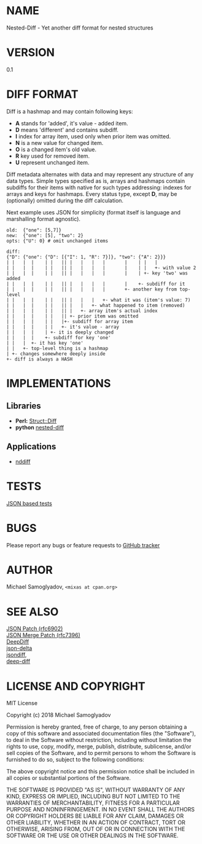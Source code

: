 # NAME

Nested-Diff - Yet another diff format for nested structures

# VERSION

0.1

# DIFF FORMAT

Diff is a hashmap and may contain following keys:

* **A** stands for 'added', it's value - added item.  
* **D** means 'different' and contains subdiff.  
* **I** index for array item, used only when prior item was omitted.  
* **N** is a new value for changed item.  
* **O** is a changed item's old value.  
* **R** key used for removed item.  
* **U** represent unchanged item.  

Diff metadata alternates with data and may represent any structure of any data
types. Simple types specified as is, arrays and hashmaps contain subdiffs for
their items with native for such types addressing: indexes for arrays and keys
for hashmaps. Every status type, except **D**, may be (optionally) omitted
during the diff calculation.

Next example uses JSON for simplicity (format itself is language and marshalling
format agnostic).

    old:  {"one": [5,7]}
    new:  {"one": [5], "two": 2}
    opts: {"U": 0} # omit unchanged items

    diff:
    {"D": {"one": {"D": [{"I": 1, "R": 7}]}, "two": {"A": 2}}}
    | |   |  |    | |   || |   |   |   |       |    | |   |
    | |   |  |    | |   || |   |   |   |       |    | |   +- with value 2
    | |   |  |    | |   || |   |   |   |       |    | +- key 'two' was added
    | |   |  |    | |   || |   |   |   |       |    +- subdiff for it
    | |   |  |    | |   || |   |   |   |       +- another key from top-level
    | |   |  |    | |   || |   |   |   +- what it was (item's value: 7)
    | |   |  |    | |   || |   |   +- what happened to item (removed)
    | |   |  |    | |   || |   +- array item's actual index
    | |   |  |    | |   || +- prior item was omitted
    | |   |  |    | |   |+- subdiff for array item
    | |   |  |    | |   +- it's value - array
    | |   |  |    | +- it is deeply changed
    | |   |  |    +- subdiff for key 'one'
    | |   |  +- it has key 'one'
    | |   +- top-level thing is a hashmap
    | +- changes somewhere deeply inside
    +- diff is always a HASH

# IMPLEMENTATIONS

## Libraries

* **Perl:** [Struct::Diff](https://metacpan.org/pod/Struct::Diff)
* **python** [nested-diff](https://pypi.org/project/nested-diff/)

## Applications

* [nddiff](https://metacpan.org/pod/nddiff)

# TESTS

[JSON based tests](https://github.com/mr-mixas/Nested-Diff/tree/master/tests/json)

# BUGS

Please report any bugs or feature requests to
[GitHub tracker](https://github.com/mr-mixas/Nested-Diff/issues)

# AUTHOR

Michael Samoglyadov, `<mixas at cpan.org>`

# SEE ALSO

[JSON Patch (rfc6902)](https://tools.ietf.org/html/rfc6902)  
[JSON Merge Patch (rfc7396)](https://tools.ietf.org/html/rfc7396)  
[DeepDiff](https://deepdiff.readthedocs.io/en/latest/)  
[json-delta](https://json-delta.readthedocs.io/en/latest/)  
[jsondiff](https://pypi.org/project/jsondiff/),  
[deep-diff](https://github.com/flitbit/diff)  

# LICENSE AND COPYRIGHT

 MIT License

 Copyright (c) 2018 Michael Samoglyadov

 Permission is hereby granted, free of charge, to any person obtaining a copy
 of this software and associated documentation files (the "Software"), to deal
 in the Software without restriction, including without limitation the rights
 to use, copy, modify, merge, publish, distribute, sublicense, and/or sell
 copies of the Software, and to permit persons to whom the Software is
 furnished to do so, subject to the following conditions:

 The above copyright notice and this permission notice shall be included in all
 copies or substantial portions of the Software.

 THE SOFTWARE IS PROVIDED "AS IS", WITHOUT WARRANTY OF ANY KIND, EXPRESS OR
 IMPLIED, INCLUDING BUT NOT LIMITED TO THE WARRANTIES OF MERCHANTABILITY,
 FITNESS FOR A PARTICULAR PURPOSE AND NONINFRINGEMENT. IN NO EVENT SHALL THE
 AUTHORS OR COPYRIGHT HOLDERS BE LIABLE FOR ANY CLAIM, DAMAGES OR OTHER
 LIABILITY, WHETHER IN AN ACTION OF CONTRACT, TORT OR OTHERWISE, ARISING FROM,
 OUT OF OR IN CONNECTION WITH THE SOFTWARE OR THE USE OR OTHER DEALINGS IN THE
 SOFTWARE.
